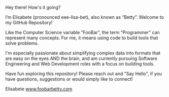 Hey there! How's it going? 

I’m Elisabete (pronounced eee-lisa-bet), also known as “Betty”. Welcome to my GitHub Repository!

Like the Computer Science variable “FooBar”, the term “Programmer” can represent many concepts. For me, it means using code to build tools that solve problems. 

I'm especially passionate about simplifying complex data into formats that are easy on the eyes AND the brain, and am currently pursuing Software Engineering and Web Development roles with a focus on building tools.

Have fun exploring this repository! Please reach out and "Say Hello", if you have questions, suggestions or would simply like to connect!

Elisabete
www.foobarbetty.com
